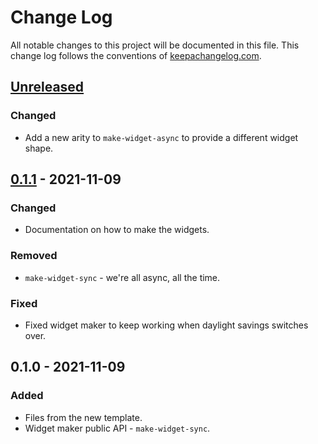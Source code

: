 # Change Log
All notable changes to this project will be documented in this file. This change log follows the conventions of [keepachangelog.com](http://keepachangelog.com/).

## [Unreleased]
### Changed
- Add a new arity to `make-widget-async` to provide a different widget shape.

## [0.1.1] - 2021-11-09
### Changed
- Documentation on how to make the widgets.

### Removed
- `make-widget-sync` - we're all async, all the time.

### Fixed
- Fixed widget maker to keep working when daylight savings switches over.

## 0.1.0 - 2021-11-09
### Added
- Files from the new template.
- Widget maker public API - `make-widget-sync`.

[Unreleased]: https://github.com/your-name/learning-clojure-alura/compare/0.1.1...HEAD
[0.1.1]: https://github.com/your-name/learning-clojure-alura/compare/0.1.0...0.1.1
